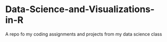 # Data-Science-and-Visualizations-in-R
A repo fo my coding assignments and projects from my data science class
